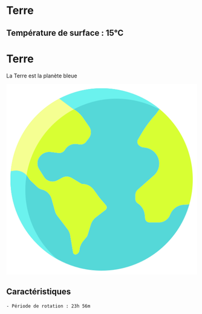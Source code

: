 
# Terre 

## Température de surface : 15°C

# Terre

La Terre est la planète bleue

![Icone de Saturne](terre.png)



## Caractéristiques

    - Période de rotation : 23h 56m

